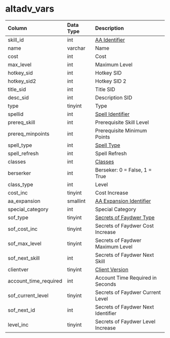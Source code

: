 # altadv\_vars

| Column | Data Type | Description |
| :--- | :--- | :--- |
| skill\_id | int | [AA Identifier](aa_ability.md) |
| name | varchar | Name |
| cost | int | Cost |
| max\_level | int | Maximum Level |
| hotkey\_sid | int | Hotkey SID |
| hotkey\_sid2 | int | Hotkey SID 2 |
| title\_sid | int | Title SID |
| desc\_sid | int | Description SID |
| type | tinyint | Type |
| spellid | int | [Spell Identifier](https://github.com/EQEmu/docs-db-schema/tree/e0eb157dbf5563b03c0faf391abc87ec69239f4a/docs/schema/categories/aas/spells_new.md) |
| prereq\_skill | int | Prerequisite Skill Level |
| prereq\_minpoints | int | Prerequisite Minimum Points |
| spell\_type | int | [Spell Type](https://eqemu.gitbook.io/server/categories/spells/spell-types) |
| spell\_refresh | int | Spell Refresh |
| classes | int | [Classes](https://eqemu.gitbook.io/server/categories/player/class-list) |
| berserker | int | Berseker: 0 = False, 1 = True |
| class\_type | int | Level |
| cost\_inc | tinyint | Cost Increase |
| aa\_expansion | smallint | [AA Expansion Identifier](https://eqemu.gitbook.io/server/categories/operation/expansion-list) |
| special\_category | int | Special Category |
| sof\_type | tinyint | [Secrets of Faydwer Type](https://eqemu.gitbook.io/server/categories/aas/aa-categories) |
| sof\_cost\_inc | tinyint | Secrets of Faydwer Cost Increase |
| sof\_max\_level | tinyint | Secrets of Faydwer Maximum Level |
| sof\_next\_skill | int | Secrets of Faydwer Next Skill |
| clientver | tinyint | [Client Version](https://eqemu.gitbook.io/server/categories/operation/expansion-list) |
| account\_time\_required | int | Account Time Required in Seconds |
| sof\_current\_level | tinyint | Secrets of Faydwer Current Level |
| sof\_next\_id | int | Secrets of Faydwer Next Identifier |
| level\_inc | tinyint | Secrets of Faydwer Level Increase |

